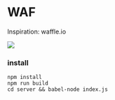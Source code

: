 # WAF

Inspiration: waffle.io


![](https://s3-eu-west-1.amazonaws.com/uploads-eu.hipchat.com/106644/786095/R0uqVbH2DgtYYCX/waf_network_todo2.gif)


### install


```
npm install
npm run build
cd server && babel-node index.js
```




